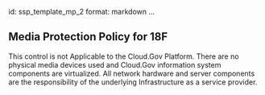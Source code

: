 id: ssp_template_mp_2
format: markdown
...
## Media Protection Policy for 18F

This control is not Applicable to the Cloud.Gov Platform. There are no physical media devices used and Cloud.Gov information system components are virtualized. All network hardware and server components are the responsibility of the underlying Infrastructure as a service provider.
